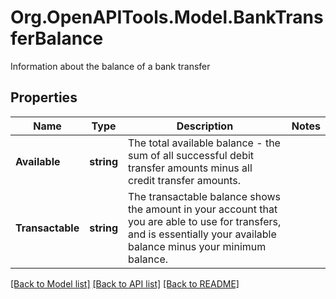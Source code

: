 # Org.OpenAPITools.Model.BankTransferBalance
Information about the balance of a bank transfer

## Properties

Name | Type | Description | Notes
------------ | ------------- | ------------- | -------------
**Available** | **string** | The total available balance - the sum of all successful debit transfer amounts minus all credit transfer amounts. | 
**Transactable** | **string** | The transactable balance shows the amount in your account that you are able to use for transfers, and is essentially your available balance minus your minimum balance. | 

[[Back to Model list]](../README.md#documentation-for-models) [[Back to API list]](../README.md#documentation-for-api-endpoints) [[Back to README]](../README.md)

